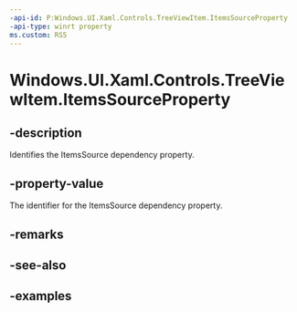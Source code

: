 ```yaml
---
-api-id: P:Windows.UI.Xaml.Controls.TreeViewItem.ItemsSourceProperty
-api-type: winrt property
ms.custom: RS5
---
```


<!-- Property syntax.
public DependencyProperty ItemsSourceProperty { get; }
-->

# Windows.UI.Xaml.Controls.TreeViewItem.ItemsSourceProperty

## -description

Identifies the ItemsSource dependency property.

## -property-value

The identifier for the ItemsSource dependency property.

## -remarks

## -see-also

## -examples

